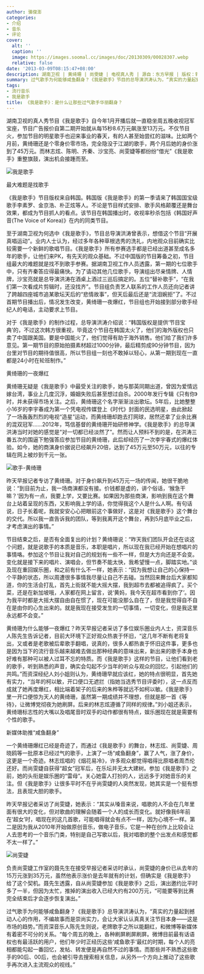 ```yaml
---
author: 骆俊澎
categories:
- 介绍
- 音乐
- 评论
cover:
  alt: ''
  caption: ''
  image: https://images.soomal.cc/images/doc/20130309/00028307.webp
  relative: false
date: '2013-03-09T08:15:47+08:00'
description: 湖南卫视 | 黄绮珊 | 尚雯婕 | 电视真人秀 | 源自：东方早报 | 版权：转载 |  平均/总评分：10.00/30
summary: 过气歌手为何能够咸鱼翻身？《我是歌手》节目的总导演洪涛认为，“真实的力量起到撼动人心的作用，不编故事而是崇尚实力，会让大家认认真真关注节目本身――这是市场的趋势。”而资深音乐人陈先生则说，老牌歌手之所以能翻红，和微博等新媒体有着密不可分的关系……
tags:
- 流行音乐
- 我是歌手
title: 《我是歌手》：是什么让那些过气歌手华丽翻身？
---
```


湖南卫视的真人秀节目《我是歌手》自今年1月开播后就一直稳坐周五晚收视冠军宝座，节目广告报价自第二期开始就从每15秒8.6万元飙涨至13万元。不仅节目火，参加节目的明星歌手也迎来事业的春天，有的人甚至始尝红的滋味。比如两个月前，黄绮珊还是个零身价零市场，完全隐没于江湖的歌手，两个月后她的身价涨到了45万元。而林志炫、陈明、齐秦、沙宝亮、尚雯婕等都纷纷“借光”《我是歌手》重整旗鼓，演出机会接踵而至。

![我是歌手](https://images.soomal.cc/images/doc/20130309/00028305.webp)





最大难题是找歌手

《我是歌手》节目版权来自韩国。韩国版《我是歌手》的第一季请来了韩国国宝级歌手李素罗、金京浩、朴正炫等人。不论是节目样式安排、歌手风格颠覆还是舞台效果，都成为节目抓人的看点。该节目在韩国播出时，收视率秒杀包括《韩国好声音(The Voice of Korea)》在内的同类节目。

至于湖南卫视为何选中《我是歌手》，节目总导演洪涛曾表示，想借这个节目“开展真唱运动”。业内人士认为，经过多年各种草根选秀的洗礼，内地观众目前确实比较需要一个新鲜的歌唱节目。《我是歌手》所有参赛选手都是已经出道甚至成名多年的歌手，让他们来PK，有先天的观众基础。不过中国版的节目筹备之初，节目组最大的难题就是找不到歌手参赛。据湖南卫视工作人员透露，第一期的七位歌手中，只有齐秦答应得最痛快。为了请动其他几位歌手，导演组出尽亲情牌、人情牌，沙宝亮就是总导演洪涛在酒桌上酒过三巡后搞定的。五位“替补歌手”，“在我们第一次看成片剪辑时，还没找齐”。节目组负责艺人联系的工作人员还向记者讲了跨越四座城市追某歌坛天后的“悲情故事”，但天后最后还是“流泪婉拒”了。不过首期节目播出后，情况发生改变，黄绮珊一夜爆红，节目组也开始接到部分歌手经纪人的电话，主动要求上节目。

对于《我是歌手》的制作过程，总导演洪涛介绍说：“韩国版权是提供‘节目宝典’的，不过这次韩方很重视，毕竟这个节目在韩国太火了，他们的海外版权也只卖了中国跟美国。要是中国能火了，他们觉得有助于海外销售。他们给了我们许多意见。第一期节目的原始拍摄素材超过1000分钟，最后精剪成90分钟节目，因为台里对节目的期待值很高，所以节目组一刻也不敢掉以轻心，从第一期到现在一直都是24小时在轮班制作。”

黄绮珊的一夜爆红

黄绮珊无疑是《我是歌手》中最受关注的歌手，她与那英同期出道，曾因为爱情远嫁台湾，事业上几度沉浮，婚姻失败后甚至想过自杀。2000年发行专辑《只有你》时，并未获得市场关注。之后，黄绮珊这个名字渐渐淡出歌坛。5年后，比她整整小16岁的李宇春成为第一个凭电视传媒登上《时代》封面的民选明星，由此掀起了一场轰轰烈烈的电视“造星”运动，而黄绮珊却跑去打网球，居然还拿了业余比赛的混双冠军……2012年，笃信基督的黄绮珊开始研修神学。《我是歌手》的总导演洪涛当时对她的感觉是“对一切都已经淡然了”。然而让人预料不到的是，在洪涛三番五次的围逼下勉强答应参加节目的黄绮珊，此后却经历了一次李宇春式的爆红体验。如今，她的商演身价据说已经飙升20倍，达到了45万元至50万元，以往的专辑在网上被炒到千元一张。

![歌手-黄绮珊](https://images.soomal.cc/images/doc/20130309/00028304.webp)





昨天早报记者专访了黄绮珊。对于身价飙升到45万元一场的传闻，她很干脆地说：“到目前为止，我一场商演都没有接。价钱都是虚的，讲个俗话，‘猴急干嘛？’因为有一点，我要上学，又要比赛。如果因为那些商演，影响到我在这个舞台上站着呈现的东西，又影响我上学的话，你觉得我这个人是什么人啊。有句话说，日子长着呢，我就安安心心把眼前这个事做好，这是对《我是歌手》这个舞台的交代。所以我一直告诉我的团队，等到我离开这个舞台，再到5月底毕业之后，才考虑演出的事情。”

节目结束之后，是否有全面复出的计划？黄绮珊说：“昨天我们团队开会还在谈这个问题，就是说歌手的本质是音乐，本职是唱片，所以现在我已经开始在想唱片的事情咯。参加这个节目让我对自己的规划有一些不一样，但是大方向还是不会变。变化就是接下来的唱片、演唱会，但节奏不能太快，我希望慢一点，脚踏实地。”谈及现在重回娱乐圈，和之前有什么不一样，她表示：“因为我想让自己的心保持一个平静的状态，所以周遭很多事情我尽量让自己不去碰。当然回来舞台后大家都知道，你的生活会打乱，首先上街就不能大摇大摆，我到超市去都被追得疯了。买个菜，还是在新加坡哦，人家都在网上留言，说‘黄妈，我今天在超市看到你了’。因为我平时都是大摇大摆自由自在惯了，现在可能没那么自在了，但是我觉得自不自在是由你的心生出来的。就是我现在接受发生的一切事情，一切变化，但是我这里永远都不会变。”

黄绮珊为什么能够一夜爆红？昨天早报记者采访了多位娱乐圈业内人士，资深音乐人陈先生告诉记者，目前大环境下正好观众热衷于怀旧，“这几年不断有老将复出，又或者是老歌被后辈歌手翻唱，说真的，很多人都热衷于怀旧这件事，更多也是因为当下的流行音乐越来越难去做出那种经典的意味出来，新出来的歌手本身也好难有那种可以被人过耳不忘的特质。而《我是歌手》这样的节目，让他们看到老的歌手，听到熟悉的声音，确实会勾起不少当年的听众与观众的回忆，引起他们的共鸣。”而资深经纪人刘小姐则认为，黄绮珊早就应该红，她的特点很明显，首先她有实力，“当年的柯以敏，开口便口无遮拦（指她当选秀节目评委时），这一点反而成就了她再度爆红，相比端着架子的后来的朱桦等就远不如柯以敏。《我是歌手》里一开口便惊为天人的黄绮珊，虽然第一期成绩并不理想，但就是那一首《等待》，让微博党彻夜为她刷屏。后来的林志炫遵循了同样的规律。”刘小姐还表示，黄绮珊标志性的大嘴以及唱尾音时双手的动作都很有特点，娱乐圈现在就是需要有个性的歌手。

新媒体助推“咸鱼翻身”

一个黄绮珊爆红已经是奇迹了，而通过《我是歌手》的舞台，林志炫、尚雯婕、周晓鸥等一批原本已经过气的歌手，上演了一场“咸鱼翻身”，赢了人气，涨了身价，这更是一个奇迹。林志炫唱的《烟花易冷》，许多观众都觉得唱得比原唱者周杰伦还好。而尚雯婕自获得“超女”冠军后，在乐坛并无太大建树。参加《我是歌手》之前，她的头衔是娱乐圈的“雷母”。关心她雷人打扮的人，远远多于对她音乐的关注。但《我是歌手》让很多平时不在乎尚雯婕的人突然发现，她其实是一个挺有想法，且表现大胆的歌手。

昨天早报记者采访了尚雯婕，她表示：“其实从嗓音来说，唱歌的人不会在几年里面有很大的变化，但对歌曲的理解会随着一个人的成长而变化。就好像我6年前在‘超女’时，唱现在的这几首歌，可能唱得就会有点不一样，因为心境不一样。第二是因为我从2010年开始做原创音乐，做电子音乐，它是一种在创作上比较会让人去思考的一个音乐门类，特别是自己写歌以后，我对唱歌的整个出发点和感觉都不太一样了。”

![尚雯婕](https://images.soomal.cc/images/doc/20130309/00028306.webp)





负责尚雯婕工作室的聂先生在接受早报记者采访时承认，尚雯婕的身价已从去年的15万元涨到35万元，虽然他表示涨价是去年就有的计划，但确实是《我是歌手》给了这个契机。聂先生透露，自从尚雯婕参加《我是歌手》之后，演出邀约比平时多了一半，但因为太忙，推掉的演出收入已经大约有200万元，“可能要等到比赛完全结束后才会逐步恢复演出。”

过气歌手为何能够咸鱼翻身？《我是歌手》总导演洪涛认为，“真实的力量起到撼动人心的作用，不编故事而是崇尚实力，会让大家认认真真关注节目本身――这是市场的趋势。”而资深音乐人陈先生则说，老牌歌手之所以能翻红，和微博等新媒体有着密不可分的关系。“每个周五的晚上，各种刷屏刷屏刷屏。微博目前最有话语权也有最活跃的用户，他们年少时正经历这些‘咸鱼歌手’最红的时期，每个人的亮相都能勾起一番回忆，发帖、转发便是再自然不过的事情。而那些并不熟悉这些歌手的90后、00后，也会被引导去搜索相关信息，从另外一个方向上推动了这些歌手再次进入主流观众的视线。”